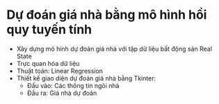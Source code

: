 # Dự đoán giá nhà bằng mô hình hồi quy tuyến tính
- Xây dựng mô hình dự đoán giá nhà với tập dữ liệu bất động sản Real State
- Trực quan hóa dữ liệu
- Thuật toán: Linear Regression
- Thiết kế giao diện dự đoán giá nhà bằng Tkinter:
  + Đầu vào: Các thông tin ngôi nhà
  + Đầu ra: Giá nhà dự đoán
